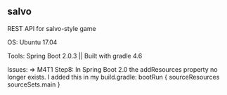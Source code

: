 ## salvo
REST API for salvo-style game

OS: Ubuntu 17.04

Tools:
Spring Boot 2.0.3 || Built with gradle 4.6

Issues: =>
M4T1 Step8: In Spring Boot 2.0 the addResources property no longer exists.
I added this in my build.gradle:
bootRun {
	sourceResources sourceSets.main
}
